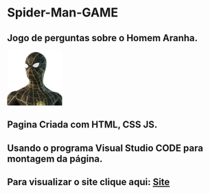 # Spider-Man-GAME
## Jogo de perguntas sobre o Homem Aranha.
![Logo](img/home-mask-black.jpg)
## Pagina Criada com HTML, CSS JS.
## Usando o programa Visual Studio CODE para montagem da página.
## Para visualizar o site clique aqui:   [Site](https://htmlpreview.github.io/?https://luana-developer.github.io/Spider-Man-GAME/html/spider_man_login.html) 
